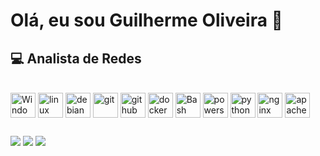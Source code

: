 # Olá, eu sou Guilherme Oliveira 👋
## 💻 Analista de Redes

<div style="display: inline_block"><br>
   <img align="center" alt="Windows" height="40" width="40" src="https://cdn.jsdelivr.net/gh/devicons/devicon@latest/icons/windows11/windows11-original.svg" />
   <img align="center" alt="linux" height="40" width="40" src="https://cdn.jsdelivr.net/gh/devicons/devicon/icons/linux/linux-original.svg" />
   <img align="center" alt="debian" height="40" width="40" src="https://cdn.jsdelivr.net/gh/devicons/devicon@latest/icons/debian/debian-original.svg" />
   <img align="center" alt="git" height="40" width="40" src="https://cdn.jsdelivr.net/gh/devicons/devicon/icons/git/git-original.svg" />
   <img align="center" alt="github" height="40" width="40" src="https://cdn.jsdelivr.net/gh/devicons/devicon/icons/github/github-original.svg" />
   <img align="center" alt="docker" height="40" width="40" src="https://cdn.jsdelivr.net/gh/devicons/devicon/icons/docker/docker-original.svg" />
   <img align="center" alt="Bash" height="40" width="40" src="https://cdn.jsdelivr.net/gh/devicons/devicon@latest/icons/bash/bash-original.svg" />
   <img align="center" alt="powershell" height="40" width="40" src="https://cdn.jsdelivr.net/gh/devicons/devicon@latest/icons/powershell/powershell-original.svg" />
   <img align="center" alt="python" height="40" width="40" src="https://cdn.jsdelivr.net/gh/devicons/devicon@latest/icons/python/python-original.svg" />
   <img align="center" alt="nginx" height="40" width="40" src="https://cdn.jsdelivr.net/gh/devicons/devicon@latest/icons/nginx/nginx-original.svg" />
   <img align="center" alt="apache" height="40" width="40" src="https://cdn.jsdelivr.net/gh/devicons/devicon@latest/icons/apache/apache-original.svg" />
</div>

##
  
<div> 
  <a href="https://www.instagram.com/guimoncao27" target="_blank"><img src="https://img.shields.io/badge/-Instagram-%23E4405F?style=for-the-badge&logo=instagram&logoColor=white" target="_blank"></a>
  <a href = "mailto:guilherme_oliveira27@outlook.com"><img src="https://img.shields.io/badge/Microsoft_Outlook-0078D4?style=for-the-badge&logo=microsoft-outlook&logoColor=white" target="_blank"></a>
  <a href="https://www.linkedin.com/in/guilherme-moncao/" target="_blank"><img src="https://img.shields.io/badge/-LinkedIn-%230077B5?style=for-the-badge&logo=linkedin&logoColor=white" target="_blank"></a>  
</div>
